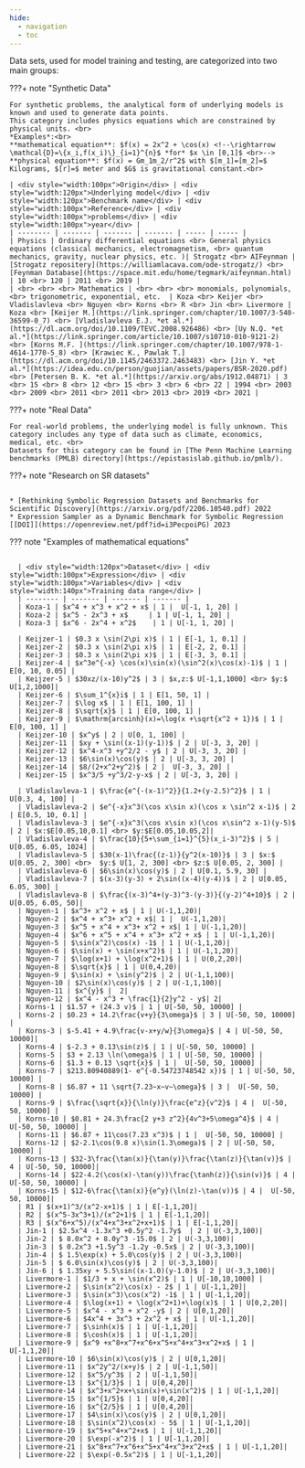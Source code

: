```yaml
---
hide:
  - navigation
  - toc
---
```


Data sets, used for model training and testing, are categorized into two main groups:

???+ note "Synthetic Data"
    <div class="meta_for_parser tablespecs"
    style="font-size: 1pt;visibility:hidden" markdown>
    </div>
    
    For synthetic problems, the analytical form of underlying models is known and used to generate data points. 
    This category includes physics equations which are constrained by physical units. <br>
    *Examples*:<br>
    **mathematical equation**: $f(x) = 2x^2 + \cos(x) <!--\rightarrow \mathcal{D}=\{x_i,f(x_i)\}_{i=1}^{n}$ *for* $x \in [0,1]$ <br>-->
    **physical equation**: $f(x) = Gm_1m_2/r^2$ with $[m_1]=[m_2]=$ Kilograms, $[r]=$ meter and $G$ is gravitational constant.<br>
    
    | <div style="width:100px">Origin</div> | <div style="width:120px">Underlying model</div> | <div style="width:120px">Benchmark name</div> | <div style="width:100px">Reference</div> | <div style="width:100px">problems</div> | <div style="width:100px">year</div> |
    | -------- | ------- | ------- | ------- | ----- | ----- | 
    | Physics | Ordinary differential equations <br> General physics equations (classical mechanics, electromagnetism, <br> quantum mechanics, gravity, nuclear physics, etc. )| Strogatz <br> AIFeynman | [Strogatz repositery](https://williamlacava.com/ode-strogatz/) <br> [Feynman Database](https://space.mit.edu/home/tegmark/aifeynman.html) | 10 <br> 120 | 2011 <br> 2019 |
    | <br> <br> <br> Mathematics | <br> <br> <br> monomials, polynomials, <br> trigonometric, exponential, etc.  | Koza <br> Keijer <br> Vladislavleva <br> Nguyen <br> Korns <br> R <br> Jin <br> Livermore | Koza <br> [Keijer M.](https://link.springer.com/chapter/10.1007/3-540-36599-0_7) <br> [Vladislavleva E.J. *et al.*](https://dl.acm.org/doi/10.1109/TEVC.2008.926486) <br> [Uy N.Q. *et al.*](https://link.springer.com/article/10.1007/s10710-010-9121-2) <br> [Korns M.F. ](https://link.springer.com/chapter/10.1007/978-1-4614-1770-5_8) <br> [Krawiec K., Pawlak T.](https://dl.acm.org/doi/10.1145/2463372.2463483) <br> [Jin Y. *et al.*](https://idea.edu.cn/person/guojian/assets/papers/BSR-2020.pdf) <br> [Petersen B. K. *et al.*](https://arxiv.org/abs/1912.04871) | 3 <br> 15 <br> 8 <br> 12 <br> 15 <br> 3 <br> 6 <br> 22 | 1994 <br> 2003 <br> 2009 <br> 2011 <br> 2011 <br> 2013 <br> 2019 <br> 2021 | 

???+ note "Real Data"
    <div class="meta_for_parser tablespecs"
    style="font-size: 1pt;visibility:hidden" markdown>
    </div>

    For real-world problems, the underlying model is fully unknown. This category includes any type of data such as climate, economics, medical, etc. <br>
    Datasets for this category can be found in [The Penn Machine Learning benchmarks (PMLB) directory](https://epistasislab.github.io/pmlb/).

???+ note "Research on SR datasets"
    <div class="meta_for_parser tablespecs"
    style="font-size: 1pt;visibility:hidden" markdown>
    ###  Linear approach
    </div>

    * [Rethinking Symbolic Regression Datasets and Benchmarks for Scientific Discovery](https://arxiv.org/pdf/2206.10540.pdf) 2022
    * Expression Sampler as a Dynamic Benchmark for Symbolic Regression [[DOI]](https://openreview.net/pdf?id=i3PecpoiPG) 2023 
    

??? note "Examples of mathematical equations"
    <div class="meta_for_parser tablespecs"
    style="font-size: 1pt;visibility:hidden" markdown>
    ###  Linear approach
    </div>
  
      | <div style="width:120px">Dataset</div> | <div style="width:100px">Expression</div> | <div style="width:100px">Variables</div> | <div style="width:140px">Training data range</div> | 
      | -------- | ------- | ------- | ------- |
      | Koza-1 | $x^4 + x^3 + x^2 + x$ | 1 |  U[-1, 1, 20] |
      | Koza-2 | $x^5 - 2x^3 + x$	  | 1 | U[-1, 1, 20] |
      | Koza-3 | $x^6 - 2x^4 + x^2$    | 1 | U[-1, 1, 20] |
      
      | Keijzer-1 | $0.3 x \sin(2\pi x)$ | 1 | E[-1, 1, 0.1] |
      | Keijzer-2 | $0.3 x \sin(2\pi x)$ | 1 | E[-2, 2, 0.1] |
      | Keijzer-3 | $0.3 x \sin(2\pi x)$ | 1 | E[-3, 3, 0.1] |
      | Keijzer-4 | $x^3e^{-x} \cos(x)\sin(x)(\sin^2(x)\cos(x)-1)$ | 1 | E[0, 10, 0.05] |
      | Keijzer-5 | $30xz/(x-10)y^2$ | 3 | $x,z:$ U[-1,1,1000] <br> $y:$ U[1,2,1000]|
      | Keijzer-6 | $\sum_1^{x}i$ | 1 | E[1, 50, 1] |
      | Keijzer-7 | $\log x$ | 1 | E[1, 100, 1] |
      | Keijzer-8 | $\sqrt{x}$ | 1 | E[0, 100, 1] |
      | Keijzer-9 | $\mathrm{arcsinh}(x)=\log(x +\sqrt{x^2 + 1})$ | 1 | E[0, 100, 1] |
      | Keijzer-10 | $x^y$ | 2 | U[0, 1, 100] |
      | Keijzer-11 | $xy + \sin((x-1)(y-1))$ | 2 | U[-3, 3, 20] |
      | Keijzer-12 | $x^4-x^3 +y^2/2 - y$ | 2 | U[-3, 3, 20] |
      | Keijzer-13 | $6\sin(x)\cos(y)$ | 2 | U[-3, 3, 20] |
      | Keijzer-14 | $8/(2+x^2+y^2)$ | 2 |  U[-3, 3, 20] |
      | Keijzer-15 | $x^3/5 +y^3/2-y-x$ | 2 | U[-3, 3, 20] |
      
      | Vladislavleva-1 | $\frac{e^{-(x-1)^2}}{1.2+(y-2.5)^2}$ | 1 | U[0.3, 4, 100] |
      | Vladislavleva-2 | $e^{-x}x^3(\cos x\sin x)(\cos x \sin^2 x-1)$ | 2 | E[0.5, 10, 0.1] |
      | Vladislavleva-3 | $e^{-x}x^3(\cos x\sin x)(\cos x\sin^2 x-1)(y-5)$ | 2 | $x:$E[0.05,10,0.1] <br> $y:$E[0.05,10.05,2]|
      | Vladislavleva-4 | $\frac{10}{5+\sum_{i=1}^{5}(x_i-3)^2}$ | 5 | U[0.05, 6.05, 1024] |
      | Vladislavleva-5 | $30(x-1)\frac{(z-1)}{y^2(x-10)}$ | 3 | $x:$ U[0.05, 2, 300] <br>  $y:$ U[1, 2, 300] <br> $z:$ U[0.05, 2, 300] |
      | Vladislavleva-6 | $6\sin(x)\cos(y)$ | 2 | U[0.1, 5.9, 30] |
      | Vladislavleva-7 | $(x-3)(y-3) + 2\sin((x-4)(y-4))$ | 2 | U[0.05, 6.05, 300] |
      | Vladislavleva-8 | $\frac{(x-3)^4+(y-3)^3-(y-3)}{(y-2)^4+10}$ | 2 |  U[0.05, 6.05, 50]| 
      | Nguyen-1 | $x^3+ x^2 + x$ | 1 | U(-1,1,20)|
      | Nguyen-2 | $x^4 + x^3+ x^2 + x$| 1 |  U(-1,1,20)|
      | Nguyen-3 | $x^5 + x^4 + x^3+ x^2 + x$| 1 | U(-1,1,20)|
      | Nguyen-4 | $x^6 + x^5 + x^4 + x^3+ x^2 + x$ | 1 | U(-1,1,20)|
      | Nguyen-5 | $\sin(x^2)\cos(x) -1$ | 1 | U(-1,1,20)|
      | Nguyen-6 | $\sin(x) + \sin(x+x^2)$ | 1 | U(-1,1,20)|
      | Nguyen-7 | $\log(x+1) + \log(x^2+1)$ | 1 | U(0,2,20)|
      | Nguyen-8 | $\sqrt{x}$ | 1 | U(0,4,20)|
      | Nguyen-9 | $\sin(x) + \sin(y^2)$ | 2 | U(-1,1,100)|
      | Nguyen-10 | $2\sin(x)\cos(y)$ | 2 | U(-1,1,100)|
      | Nguyen-11 | $x^{y}$ |  2|
      | Nguyen-12 | $x^4 - x^3 + \frac{1}{2}y^2 - y$| 2|
      | Korns-1 | $1.57 + (24.3 v)$ | 1 | U[-50, 50, 10000] |
      | Korns-2 | $0.23 + 14.2\frac{v+y}{3\omega}$ | 3 | U[-50, 50, 10000] |
      | Korns-3 | $-5.41 + 4.9\frac{v-x+y/w}{3\omega}$ | 4 | U[-50, 50, 10000]|
      | Korns-4 | $-2.3 + 0.13\sin(z)$ | 1 | U[-50, 50, 10000] |
      | Korns-5 | $3 + 2.13 \ln(\omega)$ | 1 | U[-50, 50, 10000] |
      | Korns-6 | $1.3 + 0.13 \sqrt{x}$ | 1 |  U[-50, 50, 10000] |
      | Korns-7 | $213.80940889(1- e^{-0.54723748542 x})$ | 1 | U[-50, 50, 10000] |
      | Korns-8 | $6.87 + 11 \sqrt{7.23~x~v~\omega}$ | 3 |  U[-50, 50, 10000] |
      | Korns-9 | $\frac{\sqrt{x}}{\ln(y)}\frac{e^z}{v^2}$ | 4 |  U[-50, 50, 10000] |
      | Korns-10 | $0.81 + 24.3\frac{2 y+3 z^2}{4v^3+5\omega^4}$ | 4 | U[-50, 50, 10000] |
      | Korns-11 | $6.87 + 11\cos(7.23 x^3)$ | 1 |  U[-50, 50, 10000] |
      | Korns-12 | $2-2.1\cos(9.8 x)\sin(1.3\omega)$ | 2 | U[-50, 50, 10000] |
      | Korns-13 | $32-3\frac{\tan(x)}{\tan(y)}\frac{\tan(z)}{\tan(v)}$ | 4 | U[-50, 50, 10000]|
      | Korns-14 | $22-4.2(\cos(x)-\tan(y))\frac{\tanh(z)}{\sin(v)}$ | 4 | U[-50, 50, 10000] |
      | Korns-15 | $12-6\frac{\tan(x)}{e^y}(\ln(z)-\tan(v))$ | 4 |  U[-50, 50, 10000]|
      | R1 | $(x+1)^3/(x^2-x+1)$ | 1 | E[-1,1,20]|
      | R2 | $(x^5-3x^3+1)/(x^2+1)$ | 1 | E[-1,1,20]|
      | R3 | $(x^6+x^5)/(x^4+x^3+x^2+x+1)$ | 1 | E[-1,1,20]|
      | Jin-1 | $2.5x^4 -1.3x^3 +0.5y^2 -1.7y$  | 2 | U(-3,3,100)|
      | Jin-2 | $ 8.0x^2 + 8.0y^3 -15.0$ | 2 | U(-3,3,100)|
      | Jin-3 | $ 0.2x^3 +1.5y^3 -1.2y -0.5x$ | 2 | U(-3,3,100)|
      | Jin-4 | $ 1.5\exp(x) + 5.0\cos(y)$ | 2 | U(-3,3,100)|
      | Jin-5 | $ 6.0\sin(x)\cos(y)$ | 2 | U(-3,3,100)|
      | Jin-6 | $ 1.35xy + 5.5\sin((x-1.0)(y-1.0)$ | 2 | U(-3,3,100)|
      | Livermore-1 | $1/3 + x + \sin(x^2)$ | 1 | U[-10,10,1000] |
      | Livermore-2 | $\sin(x^2)\cos(x) - 2$ | 1 | U[-1,1,20]|
      | Livermore-3 | $\sin(x^3)\cos(x^2) -1$ | 1 | U[-1,1,20]|
      | Livermore-4 | $\log(x+1) + \log(x^2+1)+\log(x)$ | 1 | U[0,2,20]|
      | Livermore-5 | $x^4 - x^3 + x^2 -y$ | 2 | U[0,1,20]|
      | Livermore-6 | $4x^4 + 3x^3 + 2x^2 + x$ | 1 | U[-1,1,20]|
      | Livermore-7 | $\sinh(x)$ | 1 | U[-1,1,20]|
      | Livermore-8 | $\cosh(x)$ | 1 | U[-1,1,20]|
      | Livermore-9 | $x^9 +x^8+x^7+x^6+x^5+x^4+x^3+x^2+x$ | 1 | U[-1,1,20]|
      | Livermore-10 | $6\sin(x)\cos(y)$ | 2 | U[0,1,20]|
      | Livermore-11 | $x^2y^2/(x+y)$ | 2 | U[-1,1,50]|
      | Livermore-12 | $x^5/y^3$ | 2 | U[-1,1,50]|
      | Livermore-13 | $x^{1/3}$ | 1 | U[0,4,20]|
      | Livermore-14 | $x^3+x^2+x+\sin(x)+\sin(x^2)$ | 1 | U[-1,1,20]|
      | Livermore-15 | $x^{1/5}$ | 1 | U[0,4,20]|
      | Livermore-16 | $x^{2/5}$ | 1 | U[0,4,20]|
      | Livermore-17 | $4\sin(x)\cos(y)$ | 2 | U[0,1,20]|
      | Livermore-18 | $\sin(x^2)\cos(x) - 5$ | 1 | U[-1,1,20]|
      | Livermore-19 | $x^5+x^4+x^2+x$ | 1 | U[-1,1,20]|
      | Livermore-20 | $\exp(-x^2)$ | 1 | U[-1,1,20]|
      | Livermore-21 | $x^8+x^7+x^6+x^5+x^4+x^3+x^2+x$ | 1 | U[-1,1,20]|
      | Livermore-22 | $\exp(-0.5x^2)$ | 1 | U[-1,1,20]|
